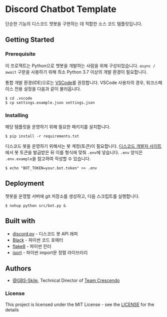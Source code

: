 # Discord Chatbot Template
단순한 기능의 디스코드 챗봇을 구현하는 데 적합한 소스 코드 템플릿입니다.

## Getting Started

### Prerequisite
이 프로젝트는 Python으로 챗봇을 개발하는 사람을 위해 구성되었습니다.
`async / await` 구문을 사용하기 위해 최소 Python 3.7 이상의 개발 환경이 필요합니다.

통합 개발 환경(IDE)으로는 [VSCode](https://code.visualstudio.com/)를 권장합니다.
VSCode 사용자의 경우, 워크스페이스 전용 설정을 다음과 같이 불러옵니다.

```
$ cd .vscode
$ cp settings.example.json settings.json
```

### Installing
해당 템플릿을 운영하기 위해 필요한 패키지를 설치합니다.

```
$ pip install -r requirements.txt
```

디스코드 봇을 운영하기 위해서는 봇 계정(토큰)이 필요합니다.
[디스코드 개발자 사이트](https://discordapp.com/developers/docs/intro)에서
봇 토큰을 발급받은 뒤 이를 형식에 맞춰 `.env`에 넣습니다.
`.env` 양식은 `.env.example`을 참고하여 작성할 수 있습니다.

```
$ echo "BOT_TOKEN=your.bot.token" >> .env
```

## Deployment
챗봇을 운영할 서버에 git 저장소를 생성하고, 다음 스크립트를 실행합니다.

```
$ nohup python src/bot.py &
```

## Built with
* [discord.py](https://discordpy.readthedocs.io/en/latest/) - 디스코드 봇 API 래퍼
* [Black](https://github.com/psf/black) - 파이썬 코드 포매터
* [flake8](https://flake8.pycqa.org/en/latest/) - 파이썬 린터
* [isort](https://github.com/timothycrosley/isort) - 파이썬 import문 정렬 라이브러리

## Authors
* [@GBS-Skile](https://github.com/GBS-Skile),
Technical Director of [Team Crescendo](https://github.com/team-crescendo)

### License
This project is licensed under the MIT License - see the
[LICENSE](https://github.com/team-crescendo/discord-py-boilerplate/blob/master/LICENSE)
for the details
